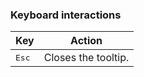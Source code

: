 ### Keyboard interactions

| Key            | Action              |
| -------------- | ------------------- |
| <kbd>Esc</kbd> | Closes the tooltip. |
